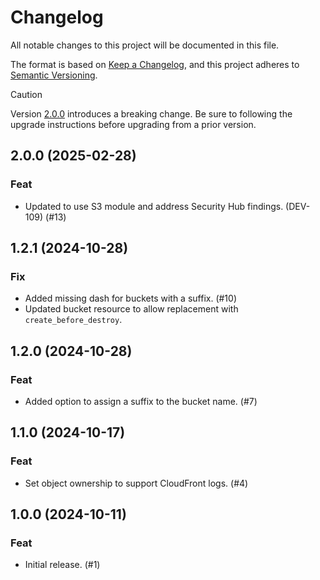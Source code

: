 # Changelog

All notable changes to this project will be documented in this file.

The format is based on [Keep a Changelog](https://keepachangelog.com/en/1.1.0/),
and this project adheres to
[Semantic Versioning](https://semver.org/spec/v2.0.0.html).

> [!CAUTION]
> Version [2.0.0] introduces a breaking change. Be sure to following the upgrade
> instructions before upgrading from a prior version.

## 2.0.0 (2025-02-28)

### Feat

- Updated to use S3 module and address Security Hub findings. (DEV-109) (#13)

## 1.2.1 (2024-10-28)

### Fix

- Added missing dash for buckets with a suffix. (#10)
- Updated bucket resource to allow replacement with `create_before_destroy`.

## 1.2.0 (2024-10-28)

### Feat

- Added option to assign a suffix to the bucket name. (#7)

## 1.1.0 (2024-10-17)

### Feat

- Set object ownership to support CloudFront logs. (#4)

## 1.0.0 (2024-10-11)

### Feat

- Initial release. (#1)

[2.0.0]: #200-2025-02-28
